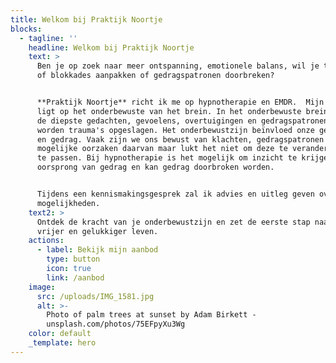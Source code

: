 ```yaml
---
title: Welkom bij Praktijk Noortje
blocks:
  - tagline: ''
    headline: Welkom bij Praktijk Noortje
    text: >
      Ben je op zoek naar meer ontspanning, emotionele balans, wil je trauma's
      of blokkades aanpakken of gedragspatronen doorbreken?


      **Praktijk Noortje** richt ik me op hypnotherapie en EMDR.  Mijn focus
      ligt op het onderbewuste van het brein. In het onderbewuste brein liggen
      de diepste gedachten, gevoelens, overtuigingen en gedragspatronen en
      worden trauma's opgeslagen. Het onderbewustzijn beïnvloed onze gedachten
      en gedrag. Vaak zijn we ons bewust van klachten, gedragspatronen en
      mogelijke oorzaken daarvan maar lukt het niet om deze te veranderen of aan
      te passen. Bij hypnotherapie is het mogelijk om inzicht te krijgen in de
      oorsprong van gedrag en kan gedrag doorbroken worden.


      Tijdens een kennismakingsgesprek zal ik advies en uitleg geven over de
      mogelijkheden.
    text2: >
      Ontdek de kracht van je onderbewustzijn en zet de eerste stap naar een
      vrijer en gelukkiger leven.
    actions:
      - label: Bekijk mijn aanbod
        type: button
        icon: true
        link: /aanbod
    image:
      src: /uploads/IMG_1581.jpg
      alt: >-
        Photo of palm trees at sunset by Adam Birkett -
        unsplash.com/photos/75EFpyXu3Wg
    color: default
    _template: hero
---
```



